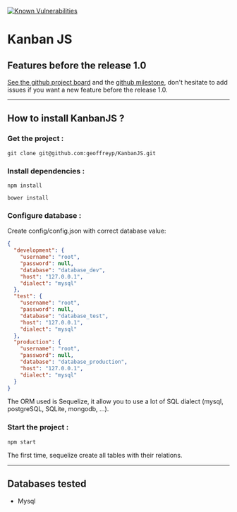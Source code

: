 [![Known Vulnerabilities](https://snyk.io/test/github/geoffreyp/kanbanjs/badge.svg)](https://snyk.io/test/github/geoffreyp/kanbanjs)
# Kanban JS 

## Features before the release 1.0
 [See the github project board](https://github.com/geoffreyp/KanbanJS/projects/1) and the [github milestone](https://github.com/geoffreyp/KanbanJS/milestones), don't hesitate to add issues if you want a new feature before the release 1.0.

***

## How to install KanbanJS ?
### Get the project :

``` git clone git@github.com:geoffreyp/KanbanJS.git ```

### Install dependencies :

``` npm install ```

``` bower install ```

### Configure database :
Create config/config.json with correct database value:

```json
{
  "development": {
    "username": "root",
    "password": null,
    "database": "database_dev",
    "host": "127.0.0.1",
    "dialect": "mysql"
  },
  "test": {
    "username": "root",
    "password": null,
    "database": "database_test",
    "host": "127.0.0.1",
    "dialect": "mysql"
  },
  "production": {
    "username": "root",
    "password": null,
    "database": "database_production",
    "host": "127.0.0.1",
    "dialect": "mysql"
  }
}
 ```
The ORM used is Sequelize, it allow you to use a lot of
SQL dialect (mysql, postgreSQL, SQLite, mongodb, ...).

### Start the project :

``` npm start ```

The first time, sequelize create all tables with their relations.

***
## Databases tested
  - Mysql
